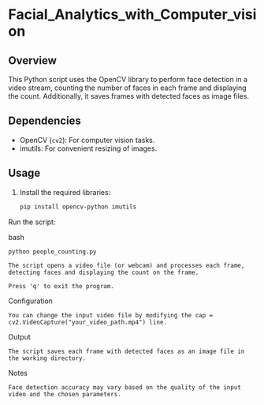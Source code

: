 # Facial_Analytics_with_Computer_vision
## Overview

This Python script uses the OpenCV library to perform face detection in a video stream, counting the number of faces in each frame and displaying the count. Additionally, it saves frames with detected faces as image files.

## Dependencies

- OpenCV (`cv2`): For computer vision tasks.
- imutils: For convenient resizing of images.

## Usage

1. Install the required libraries:

   ```bash
   pip install opencv-python imutils
Run the script:

bash

    python people_counting.py

    The script opens a video file (or webcam) and processes each frame, detecting faces and displaying the count on the frame.

    Press 'q' to exit the program.

Configuration

    You can change the input video file by modifying the cap = cv2.VideoCapture("your_video_path.mp4") line.

Output

    The script saves each frame with detected faces as an image file in the working directory.

Notes

    Face detection accuracy may vary based on the quality of the input video and the chosen parameters.

